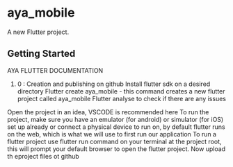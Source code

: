 # aya_mobile

A new Flutter project.

## Getting Started

AYA FLUTTER DOCUMENTATION
1. 0 : Creation and publishing on github
Install flutter sdk on a desired directory
Flutter create aya_mobile - this command creates a new flutter project called aya_mobile
Flutter analyse to check if there are any issues

Open the project in an idea, VSCODE is recommended here
To run the project, make sure you have an emulator (for android) or simulator (for iOS) set up already or connect a physical device to run on, by default flutter runs on the web, which is what we will use to first run our application
To run a flutter project use flutter run command on your terminal at the project root, this will prompt your default browser to open the flutter project.
Now upload th eproject files ot github